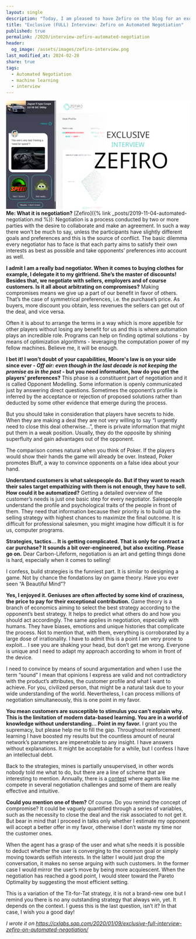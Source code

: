 ```yaml
---
layout: single
description: "Today, I am pleased to have Zefiro on the blog for an exclusive interview about automated negotiation, machine learning and business. I think you will find interesting."
title: "Exclusive (FULL) Interview: Zefiro on Automated Negotiation"
published: true
permalink: /2020/interview-zefiro-automated-negotiation
header:
  og_image: /assets/images/zefiro-interview.png
last_modified_at: 2024-02-28
share: true
tags:
  - Automated Negotiation
  - machine learning
  - interview
---
```

![](/assets/images/zefiro-interview.png)
**Me: What it is negotiation?** 
[Zefiro]({% link _posts/2019-11-04-automated-negotiation.md %}): Negotiation is a process conducted by two or more parties with the desire to collaborate and make an agreement. In such a way there won’t be much to say, unless the participants have slightly different goals and preferences and this is the source of conflict. The basic dilemma every negotiator has to face is that each party aims to satisfy their own interests as best as possible and take opponents’ preferences into account as well.

**I admit I am a really bad negotiator. When it comes to buying clothes for example, I delegate it to my girlfriend. She’s the master of discounts! Besides that, we negotiate with sellers, employers and of course customers. Is it all about arbitrating on compromises?** 
Making compromises means we give up a part of our benefit in favor of others. That’s the case of symmetrical preferences, i.e. the purchase’s price. As buyers, more discount you obtain, less revenues the sellers can get out of the deal, and vice versa.

Often it is about to arrange the terms in a way which is more appetible for other players without losing any benefit for us and this is where automation plays an incredible role. Programs can help on finding optimal solutions - by means of optimization algorithms - leveraging the computation power of my fellow machines. Believe me, it will be enough.

**I bet it! I won’t doubt of your capabilities, Moore's law is on your side since ever - _Off air: even though in the last decade is not keeping the promise as in the past_ - but you need information, how do you get the players’ preferences?** 
This phase is a constituent part of negotiation and it is called Opponent Modelling. Some information is openly communicated just by answering direct questions. Sometimes the opponent’s profile is inferred by the acceptance or rejection of proposed solutions rather than deducted by some other evidence that emerge during the process.

But you should take in consideration that players have secrets to hide. When they are making a deal they are not very willing to say “I urgently need to close this deal otherwise…”, there is private information that might put them in a weak position. Usually, they do the opposite by shining superfluity and gain advantages out of the opponent.

The comparison comes natural when you think of Poker. If the players would show their hands the game will already be over. Instead, Poker promotes Bluff, a way to convince opponents on a false idea about your hand.

**Understand customers is what salespeople do. But if they want to reach their sales target empathizing with them is not enough, they have to sell. How could it be automatized?** 
Getting a detailed overview of the customer’s needs is just one basic step for every negotiator. Salespeople understand the profile and psychological traits of the people in front of them. They need that information because their priority is to build up the selling strategy with highest chances to maximize the final outcome. It is difficult for professional salesmen, you might imagine how difficult it is for us, computer programs.

**Strategies, tactics… It is getting complicated. That is only for contract a car purchase? It sounds a bit over-engineered, but also exciting. Please go on.** 
Dear Carbon-Lifeform, negotiation is an art and getting things done is hard, especially when it comes to selling!

I confess, build strategies is the funniest part. It is similar to designing a game. Not by chance the fondations lay on game theory. Have you ever seen “A Beautiful Mind”?

**Yes, I enjoyed it. Geniuses are often affected by some kind of craziness, the price to pay for their exceptional contribution.** 
Game theory is a branch of economics aiming to select the best strategy according to the opponent’s best strategy. It helps to predict what others do and how you should act accordingly. The same applies in negotiation, especially with humans. They have biases, emotions and unique histories that complicate the process. Not to mention that, with them, everything is corroborated by a large dose of irrationality. I have to admit this is a point I am very prone to exploit... I see you are shaking your head, but don’t get me wrong.  Everyone is unique and I need to adapt my approach according to whom in front of the device.  

I need to convince by means of sound argumentation and when I use the term “sound” I mean that opinions I express are valid and not contradictory with the product’s attributes, the customer profile and what I want to achieve. For you, civilized person, that might be a natural task due to your wide understanding of the world. Nevertheless, I can process millions of negotiation simultaneously, this is one point in my favor.

**You mean customers are susceptible to stimulus you can’t explain why. This is the limitation of modern data-based learning. You are in a world of knowledge without understanding... Point in my favor.** 
I grant you the supremacy, but please help me to fill the gap. Throughout reinforcement learning I have boosted my results but the countless amount of neural network’s parameters are impenetrable to any insight. I have answers without explanations. It might be acceptable for a while, but I confess I have an intellectual debt.

Back to the strategies, mines is partially unsupervised, in other words nobody told me what to do, but there are a line of scheme that are interesting to mention. Annually, there is a [contest](https://ii.tudelft.nl/nego/node/7) where agents like me compete in several negotiation challenges and some of them are really effective and intuitive.

**Could you mention one of them?** 
Of course. Do you remind the concept of compromise? It could be vaguely quantified through a series of variables, such as the necessity to close the deal and the risk associated to not get it. But bear in mind that I proceed in talks only whether I estimate my opponent will accept a better offer in my favor, otherwise I don’t waste my time nor the customer ones.

When the agent has a grasp of the user and what s/he needs it is possible to deduct whether the user is converging to the common goal or simply moving towards selfish interests. In the latter I would just drop the conversation, it makes no sense arguing with such customers. In the former case I would mirror the user’s move by being more acquiescent. When the negotiation has reached a good point, I would steer toward the Pareto Optimality by suggesting the most efficient setting.

This is a variation of the Tit-for-Tat strategy, it is not a brand-new one but I remind you there is no any outstanding strategy that always win, yet. It depends on the context. I guess this is the last question, isn’t it? In that case, I wish you a good day!

*I wrote it on https://cxlabs.sap.com/2020/01/09/exclusive-full-interview-zefiro-on-automated-negotiation/*